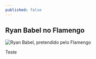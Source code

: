 ```yaml
---
published: false
---
```

## Ryan Babel no Flamengo

![Ryan Babel, pretendido pelo Flamengo](http://colunadoflamengo.com/wp-content/uploads/2018/07/Ryan-Babel-9.jpg)

Teste